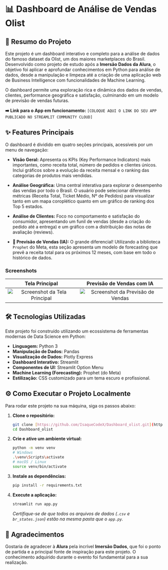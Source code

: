 # 📊 Dashboard de Análise de Vendas Olist

## 🚀 Resumo do Projeto

Este projeto é um dashboard interativo e completo para a análise de dados do famoso dataset da Olist, um dos maiores marketplaces do Brasil. Desenvolvido como projeto de estudo após a **Imersão Dados da Alura**, o objetivo foi aplicar e aprofundar conhecimentos em Python para análise de dados, desde a manipulação e limpeza até a criação de uma aplicação web de Business Intelligence com funcionalidades de Machine Learning.

O dashboard permite uma exploração rica e dinâmica dos dados de vendas, clientes, performance geográfica e satisfação, culminando em um modelo de previsão de vendas futuras.

**➡️ Link para o App em funcionamento:** `[COLOQUE AQUI O LINK DO SEU APP PUBLICADO NO STREAMLIT COMMUNITY CLOUD]`

## ✨ Features Principais

O dashboard é dividido em quatro seções principais, acessíveis por um menu de navegação:

- **Visão Geral:** Apresenta os KPIs (Key Performance Indicators) mais importantes, como receita total, número de pedidos e clientes únicos. Inclui gráficos sobre a evolução da receita mensal e o ranking das categorias de produtos mais vendidas.

- **Análise Geográfica:** Uma central interativa para explorar o desempenho das vendas por todo o Brasil. O usuário pode selecionar diferentes métricas (Receita Total, Ticket Médio, Nº de Pedidos) para visualizar tanto em um mapa coroplético quanto em um gráfico de ranking dos Top 5 estados.

- **Análise de Clientes:** Foco no comportamento e satisfação do consumidor, apresentando um funil de vendas (desde a criação do pedido até a entrega) e um gráfico com a distribuição das notas de avaliação (reviews).

- **🤖 Previsão de Vendas (IA):** O grande diferencial! Utilizando a biblioteca `Prophet` do Meta, esta seção apresenta um modelo de forecasting que prevê a receita total para os próximos 12 meses, com base em todo o histórico de dados.

### Screenshots

|                              Tela Principal                              |                          Previsão de Vendas com IA                           |
| :----------------------------------------------------------------------: | :--------------------------------------------------------------------------: |
| ![Screenshot da Tela Principal](https://i.postimg.cc/cJN5D5QB/image.png) | ![Screenshot da Previsão de Vendas](https://i.postimg.cc/dQX6HxFZ/image.png) |

## 🛠️ Tecnologias Utilizadas

Este projeto foi construído utilizando um ecossistema de ferramentas modernas de Data Science em Python:

- **Linguagem:** Python 3
- **Manipulação de Dados:** Pandas
- **Visualização de Dados:** Plotly Express
- **Dashboard Interativo:** Streamlit
- **Componentes de UI:** Streamlit Option Menu
- **Machine Learning (Forecasting):** Prophet (do Meta)
- **Estilização:** CSS customizado para um tema escuro e profissional.

## ⚙️ Como Executar o Projeto Localmente

Para rodar este projeto na sua máquina, siga os passos abaixo:

1.  **Clone o repositório:**

    ```bash
    git clone [https://github.com/IsaqueCodeX/Dashboard_olist.git](https://github.com/IsaqueCodeX/Dashboard_olist.git)
    cd Dashboard_olist
    ```

2.  **Crie e ative um ambiente virtual:**

    ```bash
    python -m venv venv
    # Windows
    .\venv\Scripts\activate
    # macOS / Linux
    source venv/bin/activate
    ```

3.  **Instale as dependências:**

    ```bash
    pip install -r requirements.txt
    ```

4.  **Execute a aplicação:**
    ```bash
    streamlit run app.py
    ```
    _Certifique-se de que todos os arquivos de dados (`.csv` e `br_states.json`) estão na mesma pasta que o `app.py`._

## 🙏 Agradecimentos

Gostaria de agradecer à **Alura** pela incrível **Imersão Dados**, que foi o ponto de partida e a principal fonte de inspiração para este projeto. O conhecimento adquirido durante o evento foi fundamental para a sua realização.
